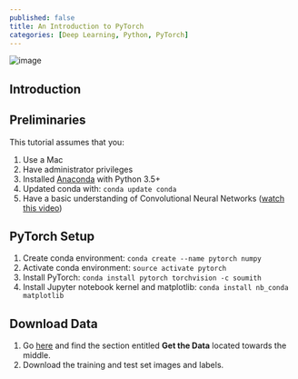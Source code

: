 ```yaml
---
published: false
title: An Introduction to PyTorch
categories: [Deep Learning, Python, PyTorch]
---
```

![image](/assets/images/name.jpeg?raw=true)

## Introduction

## Preliminaries
This tutorial assumes that you: 
1. Use a Mac
2. Have administrator privileges
3. Installed [Anaconda](https://www.continuum.io/downloads) with Python 3.5+
4. Updated conda with: `conda update conda`
5. Have a basic understanding of Convolutional Neural Networks ([watch this video](https://www.youtube.com/watch?v=FmpDIaiMIeA)) 

## PyTorch Setup
1. Create conda environment: `conda create --name pytorch numpy`
2. Activate conda environment: `source activate pytorch`
3. Install PyTorch: `conda install pytorch torchvision -c soumith`
4. Install Jupyter notebook kernel and matplotlib: `conda install nb_conda matplotlib`

## Download Data
1. Go [here](https://github.com/zalandoresearch/fashion-mnist) and find the section entitled **Get the Data** located towards the middle. 
2. Download the training and test set images and labels. 
